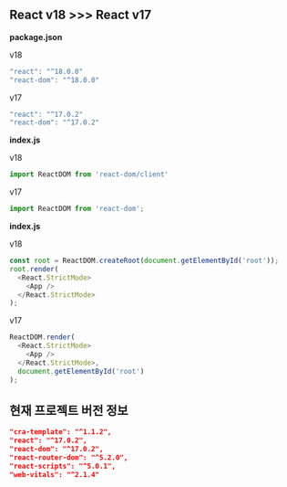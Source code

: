 ## React v18 >>> React v17

**package.json**

v18

```js
"react": "^18.0.0"
"react-dom": "^18.0.0"
```

v17

```js
"react": "^17.0.2"
"react-dom": "^17.0.2"
```



**index.js**

v18

```js
import ReactDOM from 'react-dom/client'
```

v17

```js
import ReactDOM from 'react-dom';
```



**index.js**

v18

```js
const root = ReactDOM.createRoot(document.getElementById('root'));
root.render(
  <React.StrictMode>
    <App />
  </React.StrictMode>
);
```

v17

```js
ReactDOM.render(
  <React.StrictMode>
    <App />
  </React.StrictMode>,
  document.getElementById('root')
);
```



## 현재 프로젝트 버전 정보

```json
"cra-template": "^1.1.2",
"react": "^17.0.2",
"react-dom": "^17.0.2",
"react-router-dom": "^5.2.0",
"react-scripts": "^5.0.1",
"web-vitals": "^2.1.4"
```



